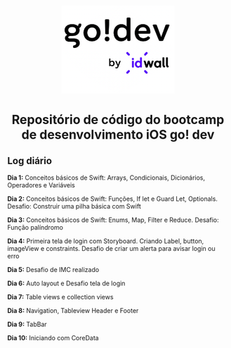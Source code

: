 <figure align="center">
  <img height="200px" src="images/logo_go_dev.png" alt="Go Dev Logo" />
</figure>

<h1 align="center">
Repositório de código do bootcamp de desenvolvimento iOS go! dev
</h1>

## Log diário

**Dia 1:** Conceitos básicos de Swift: Arrays, Condicionais, Dicionários, Operadores e Variáveis

**Dia 2:** Conceitos básicos de Swift: Funções, If let e Guard Let, Optionals. Desafio: Construir uma pilha básica com Swift

**Dia 3:** Conceitos básicos de Swift: Enums, Map, Filter e Reduce. Desafio: Função palíndromo

**Dia 4:** Primeira tela de login com Storyboard. Criando Label, button, imageView e constraints. Desafio de criar um alerta para avisar login ou erro

**Dia 5:** Desafio de IMC realizado

**Dia 6:** Auto layout e Desafio tela de login

**Dia 7:** Table views e collection views

**Dia 8:** Navigation, Tableview Header e Footer

**Dia 9:** TabBar

**Dia 10:** Iniciando com CoreData